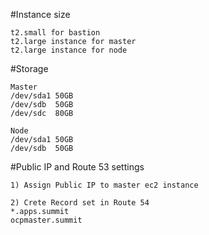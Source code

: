 #Instance size
```
t2.small for bastion
t2.large instance for master 
t2.large instance for node
```

#Storage

```
Master
/dev/sda1 50GB
/dev/sdb  50GB
/dev/sdc  80GB

Node
/dev/sda1 50GB
/dev/sdb  50GB
```

#Public IP and Route 53 settings

```
1) Assign Public IP to master ec2 instance

2) Crete Record set in Route 54
*.apps.summit
ocpmaster.summit
```